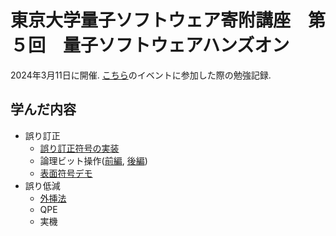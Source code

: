 # 東京大学量子ソフトウェア寄附講座　第５回　量子ソフトウェアハンズオン

2024年3月11日に開催.
[こちら](https://github.com/utokyo-qsw/joint-seminar/tree/main)のイベントに参加した際の勉強記録.

## 学んだ内容

- 誤り訂正
  - [誤り訂正符号の実装](./practice/01_ErrorCorrectionCode.md)
  - 論理ビット操作([前編](./practice/02_LogicalBitByShorCode.md), [後編](./practice/03_LogicalBitBySteaneCode.md))
  - [表面符号デモ](./practice/03_SurfaceCode.md)
- 誤り低減
  - [外挿法](./practice/04_ExtrapolationMethod.md)
  - QPE
  - 実機



